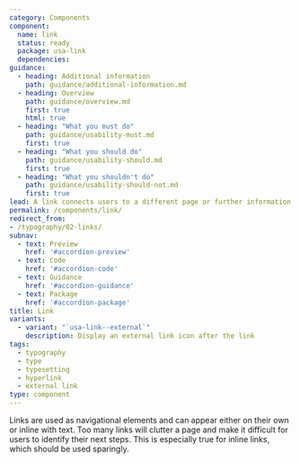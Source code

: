 ```yaml
---
category: Components
component:
  name: link
  status: ready
  package: usa-link
  dependencies:
guidance:
  - heading: Additional information
    path: guidance/additional-information.md
  - heading: Overview
    path: guidance/overview.md
    first: true
    html: true
  - heading: "What you must do"
    path: guidance/usability-must.md
    first: true
  - heading: "What you should do"
    path: guidance/usability-should.md
    first: true
  - heading: "What you shouldn't do"
    path: guidance/usability-should-not.md
    first: true
lead: A link connects users to a different page or further information.
permalink: /components/link/
redirect_from:
- /typography/02-links/
subnav:
  - text: Preview
    href: '#accordion-preview'
  - text: Code
    href: '#accordion-code'
  - text: Guidance
    href: '#accordion-guidance'
  - text: Package
    href: '#accordion-package'
title: Link
variants:
  - variant: "`usa-link--external`"
    description: Display an external link icon after the link
tags:
  - typography
  - type
  - typesetting
  - hyperlink
  - external link
type: component
---
```

Links are used as navigational elements and can appear either on their own or inline with text. Too many links will clutter a page and make it difficult for users to identify their next steps. This is especially true for inline links, which should be used sparingly.

